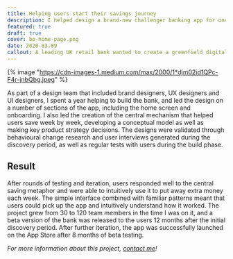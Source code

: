 ```yaml
---
title: Helping users start their savings journey
description: I helped design a brand-new challenger banking app for one of the UK’s best-known financial brands.
featured: true
draft: true
cover: bo-home-page.png
date: 2020-03-09
callout: A leading UK retail bank wanted to create a greenfield digital bank that could compete with the growing popularity of the likes of Monzo and Revolut. To differentiate themselves, the app was to be targeted towards those who struggled to save each month, giving them the resources to start their savings journey.
---
```


{% image "https://cdn-images-1.medium.com/max/2000/1*djm02id1QPc-F4r-jnbQbg.jpeg" %}

As part of a design team that included brand designers, UX designers and UI designers, I spent a year helping to build the bank, and led the design on a number of sections of the app, including the home screen and onboarding. I also led the creation of the central mechanism that helped users save week by week, developing a conceptual model as well as making key product strategy decisions. The designs were validated through behavioural change research and user interviews generated during the discovery period, as well as regular tests with users during the build phase.

## Result

After rounds of testing and iteration, users responded well to the central saving metaphor and were able to intuitively use it to put away extra money each week. The simple interface combined with familiar patterns meant that users could pick up the app and intuitively understand how it worked. The project grew from 30 to 120 team members in the time I was on it, and a beta version of the bank was released to the users 12 months after the initial discovery period. After further iteration, the app was successfully launched on the App Store after 8 months of beta testing.

_For more information about this project, [contact me](https://jaredhill.co/contact/)!_
